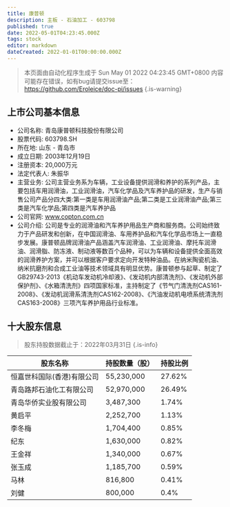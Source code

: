 ```yaml
---
title: 康普顿
description: 主板 - 石油加工 - 603798
published: true
date: 2022-05-01T04:23:45.000Z
tags: stock
editor: markdown
dateCreated: 2022-01-01T00:00:00.000Z
---
```


> 本页面由自动化程序生成于 Sun May 01 2022 04:23:45 GMT+0800
> 内容可能存在错误，如有bug请提交issue至：https://github.com/Eroleice/doc-pi/issues
{.is-warning}

## 上市公司基本信息
- 公司名称: 青岛康普顿科技股份有限公司
- 股票代码: 603798.SH
- 所在地: 山东 - 青岛市
- 成立日期: 2003年12月19日
- 注册资本: 20,000万元
- 法定代表人: 朱振华
- 主营业务: 公司主营业务系为车辆，工业设备提供润滑和养护的系列产品，主要包括车用润滑油，工业润滑油，汽车化学品及汽车养护品的研发，生产与销售公司产品分四大类:第一类是车用润滑油产品;第二类是工业润滑油产品;第三类是汽车化学品;第四类是汽车养护品
- 公司官网: www.copton.com.cn
- 公司介绍: 公司是专业的润滑油和汽车养护用品生产商和服务商。公司始终致力于产品研发和创新，在中国润滑油、车用养护品和汽车化学品市场上一直稳步发展。康普顿品牌润滑油产品涵盖汽车润滑油、工业润滑油、摩托车润滑油、润滑脂、防冻液、制动液等数百个品种，可以为车辆和设备提供全面高效的润滑养护方案，并可以根据客户要求定向开发特种油品。在纳米陶瓷机油、纳米抗磨剂和合成工业油等技术领域具有明显优势。康普顿参与起草、制定了GB29743-2013《机动车发动机冷却液》、《发动机内部清洗剂》、《发动机外部保护剂》、《水箱清洗剂》四项国家标准，主持制定了《节气门清洗剂CAS161-2008》、《发动机润滑系清洗剂CAS162-2008》、《汽油发动机电喷系统清洗剂CAS163-2008》三项汽车养护用品行业标准。


## 十大股东信息
> 股东持股数据截止于：2022年03月31日
{.is-info}

| 股东名称 | 持股数量（股） | 持股比例 |
| --- | --- | --- |
| 恒嘉世科国际(香港)有限公司 | 55,230,000 | 27.62% |
| 青岛路邦石油化工有限公司 | 52,970,000 | 26.49% |
| 青岛华侨实业股有限公司 | 3,487,300 | 1.74% |
| 黄启平 | 2,252,700 | 1.13% |
| 李冬梅 | 1,704,400 | 0.85% |
| 纪东 | 1,630,000 | 0.82% |
| 王金祥 | 1,340,000 | 0.67% |
| 张玉成 | 1,185,700 | 0.59% |
| 马林 | 816,800 | 0.41% |
| 刘健 | 800,000 | 0.4% |




